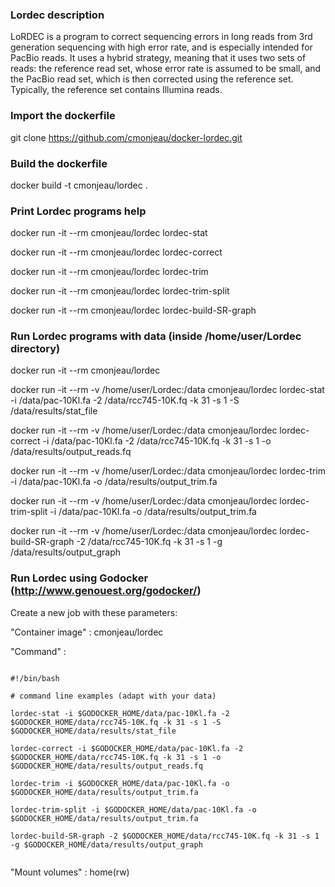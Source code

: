 ### Lordec description ###

LoRDEC is a program to correct sequencing errors in long reads from 3rd generation sequencing with high error rate, and is especially intended for PacBio reads. It uses a hybrid strategy, meaning that it uses two sets of reads: the reference read set, whose error rate is assumed to be small, and the PacBio read set, which is then corrected using the reference set. Typically, the reference set contains Illumina reads.

### Import the dockerfile ###

git clone https://github.com/cmonjeau/docker-lordec.git

### Build the dockerfile ###

docker build -t cmonjeau/lordec .

### Print Lordec programs help ###

docker run -it --rm cmonjeau/lordec lordec-stat

docker run -it --rm cmonjeau/lordec lordec-correct

docker run -it --rm cmonjeau/lordec lordec-trim

docker run -it --rm cmonjeau/lordec lordec-trim-split

docker run -it --rm cmonjeau/lordec lordec-build-SR-graph

### Run Lordec programs with data (inside /home/user/Lordec directory)

docker run -it --rm cmonjeau/lordec

docker run -it --rm -v /home/user/Lordec:/data cmonjeau/lordec lordec-stat -i /data/pac-10Kl.fa -2 /data/rcc745-10K.fq -k 31 -s 1 -S /data/results/stat_file

docker run -it --rm -v /home/user/Lordec:/data cmonjeau/lordec lordec-correct -i /data/pac-10Kl.fa -2 /data/rcc745-10K.fq -k 31 -s 1 -o /data/results/output_reads.fq

docker run -it --rm -v /home/user/Lordec:/data cmonjeau/lordec lordec-trim -i /data/pac-10Kl.fa -o /data/results/output_trim.fa

docker run -it --rm -v /home/user/Lordec:/data cmonjeau/lordec lordec-trim-split -i /data/pac-10Kl.fa -o /data/results/output_trim.fa

docker run -it --rm -v /home/user/Lordec:/data cmonjeau/lordec lordec-build-SR-graph -2 /data/rcc745-10K.fq -k 31 -s 1 -g /data/results/output_graph

### Run Lordec using Godocker (http://www.genouest.org/godocker/)

Create a new job with these parameters:

"Container image" : cmonjeau/lordec

"Command" :

```

#!/bin/bash

# command line examples (adapt with your data)

lordec-stat -i $GODOCKER_HOME/data/pac-10Kl.fa -2 $GODOCKER_HOME/data/rcc745-10K.fq -k 31 -s 1 -S $GODOCKER_HOME/data/results/stat_file

lordec-correct -i $GODOCKER_HOME/data/pac-10Kl.fa -2 $GODOCKER_HOME/data/rcc745-10K.fq -k 31 -s 1 -o $GODOCKER_HOME/data/results/output_reads.fq

lordec-trim -i $GODOCKER_HOME/data/pac-10Kl.fa -o $GODOCKER_HOME/data/results/output_trim.fa

lordec-trim-split -i $GODOCKER_HOME/data/pac-10Kl.fa -o $GODOCKER_HOME/data/results/output_trim.fa

lordec-build-SR-graph -2 $GODOCKER_HOME/data/rcc745-10K.fq -k 31 -s 1 -g $GODOCKER_HOME/data/results/output_graph


```

"Mount volumes" : home(rw)

